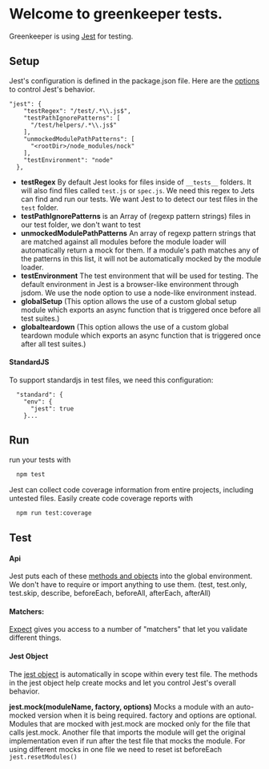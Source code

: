 # Welcome to greenkeeper tests.
Greenkeeper is using [Jest](https://facebook.github.io/jest/) for testing.
## Setup
Jest's configuration is defined in the package.json file. Here are the [options](https://facebook.github.io/jest/docs/en/configuration.html#options) to control Jest's behavior.
```
"jest": {
    "testRegex": "/test/.*\\.js$",
    "testPathIgnorePatterns": [
      "/test/helpers/.*\\.js$"
    ],
    "unmockedModulePathPatterns": [
      "<rootDir>/node_modules/nock"
    ],
    "testEnvironment": "node"
  },
```
- **testRegex**
    By default Jest looks for files inside of `__tests__` folders. It will also find files called `test.js` or `spec.js`. We need this regex to Jets can find and run our tests. We want Jest to to detect our test files in the `test` folder.
- **testPathIgnorePatterns**
    is an Array of (regexp pattern strings) files in our test folder, we don't want to test
- **unmockedModulePathPatterns**
    An array of regexp pattern strings that are matched against all modules before the module loader will automatically return a mock for them. If a module's path matches any of the patterns in this list, it will not be automatically mocked by the module loader.
- **testEnvironment**
    The test environment that will be used for testing. The default environment in Jest is a browser-like environment through jsdom. We use the node option to use a node-like environment instead.
- **globalSetup** (This option allows the use of a custom global setup module which exports an async function that is triggered once before all test suites.)
- **globalteardown** (This option allows the use of a custom global teardown module which exports an async function that is triggered once after all test suites.)

#### StandardJS
To support standardjs in test files, we need this configuration:
```
  "standard": {
    "env": {
      "jest": true
    }...
```

## Run
run your tests with
```sh
  npm test
```
Jest can collect code coverage information from entire projects, including untested files. Easily create code coverage reports with
```sh
  npm run test:coverage
```

## Test
#### Api
Jest puts each of these [methods and objects](https://facebook.github.io/jest/docs/en/api.html) into the global environment. We don't have to require or import anything to use them.
(test, test.only, test.skip, describe, beforeEach, beforeAll, afterEach, afterAll)

#### Matchers:
[Expect](https://facebook.github.io/jest/docs/en/expect.html) gives you access to a number of "matchers" that let you validate different things.

#### Jest Object
The [jest object](https://facebook.github.io/jest/docs/en/jest-object.html) is automatically in scope within every test file. The methods in the jest object help create mocks and let you control Jest's overall behavior.

**jest.mock(moduleName, factory, options)**
 Mocks a module with an auto-mocked version when it is being required. factory and options are optional. Modules that are mocked with jest.mock are mocked only for the file that calls jest.mock. Another file that imports the module will get the original implementation even if run after the test file that mocks the module.
For using different mocks in one file we need to reset ist beforeEach `jest.resetModules()`
